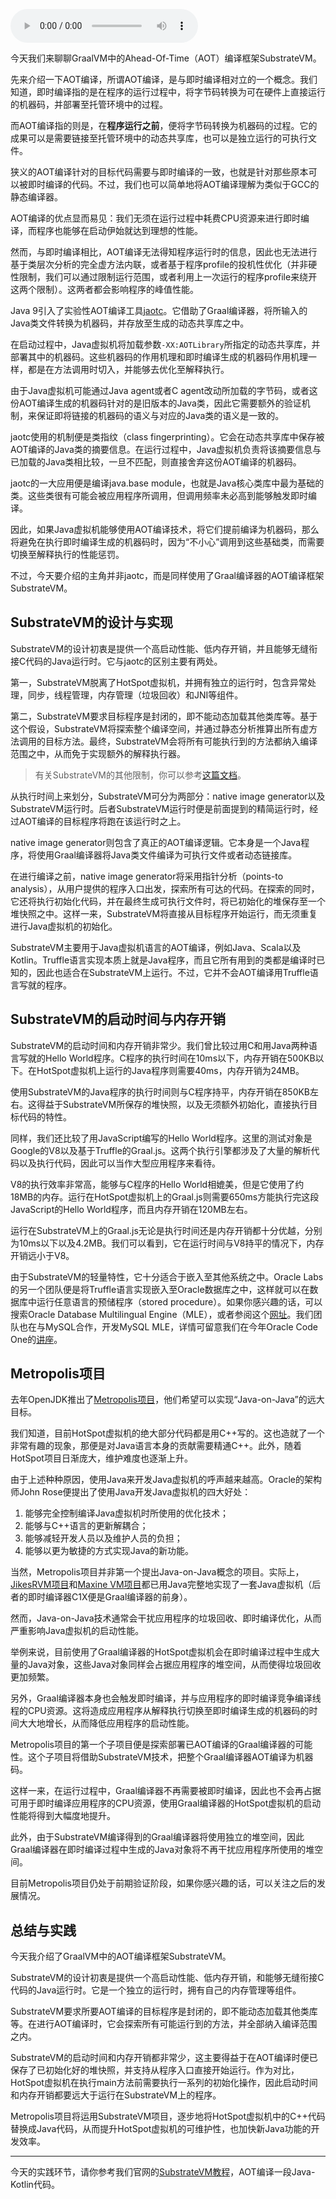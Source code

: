 <audio title="36 _ SubstrateVM：AOT编译框架" src="https://static001.geekbang.org/resource/audio/60/b4/600d2b337171381b5f16347bc8abc5b4.mp3" controls="controls"></audio> 
<p>今天我们来聊聊GraalVM中的Ahead-Of-Time（AOT）编译框架SubstrateVM。</p>
<p>先来介绍一下AOT编译，所谓AOT编译，是与即时编译相对立的一个概念。我们知道，即时编译指的是在程序的运行过程中，将字节码转换为可在硬件上直接运行的机器码，并部署至托管环境中的过程。</p>
<p>而AOT编译指的则是，在<strong>程序运行之前</strong>，便将字节码转换为机器码的过程。它的成果可以是需要链接至托管环境中的动态共享库，也可以是独立运行的可执行文件。</p>
<p>狭义的AOT编译针对的目标代码需要与即时编译的一致，也就是针对那些原本可以被即时编译的代码。不过，我们也可以简单地将AOT编译理解为类似于GCC的静态编译器。</p>
<p>AOT编译的优点显而易见：我们无须在运行过程中耗费CPU资源来进行即时编译，而程序也能够在启动伊始就达到理想的性能。</p>
<p>然而，与即时编译相比，AOT编译无法得知程序运行时的信息，因此也无法进行基于类层次分析的完全虚方法内联，或者基于程序profile的投机性优化（并非硬性限制，我们可以通过限制运行范围，或者利用上一次运行的程序profile来绕开这两个限制）。这两者都会影响程序的峰值性能。</p>
<p>Java 9引入了实验性AOT编译工具<a href="http://openjdk.java.net/jeps/295">jaotc</a>。它借助了Graal编译器，将所输入的Java类文件转换为机器码，并存放至生成的动态共享库之中。</p><!-- [[[read_end]]] -->
<p>在启动过程中，Java虚拟机将加载参数<code>-XX:AOTLibrary</code>所指定的动态共享库，并部署其中的机器码。这些机器码的作用机理和即时编译生成的机器码作用机理一样，都是在方法调用时切入，并能够去优化至解释执行。</p>
<p>由于Java虚拟机可能通过Java agent或者C agent改动所加载的字节码，或者这份AOT编译生成的机器码针对的是旧版本的Java类，因此它需要额外的验证机制，来保证即将链接的机器码的语义与对应的Java类的语义是一致的。</p>
<p>jaotc使用的机制便是类指纹（class fingerprinting）。它会在动态共享库中保存被AOT编译的Java类的摘要信息。在运行过程中，Java虚拟机负责将该摘要信息与已加载的Java类相比较，一旦不匹配，则直接舍弃这份AOT编译的机器码。</p>
<p>jaotc的一大应用便是编译java.base module，也就是Java核心类库中最为基础的类。这些类很有可能会被应用程序所调用，但调用频率未必高到能够触发即时编译。</p>
<p>因此，如果Java虚拟机能够使用AOT编译技术，将它们提前编译为机器码，那么将避免在执行即时编译生成的机器码时，因为“不小心”调用到这些基础类，而需要切换至解释执行的性能惩罚。</p>
<p>不过，今天要介绍的主角并非jaotc，而是同样使用了Graal编译器的AOT编译框架SubstrateVM。</p>
<h2>SubstrateVM的设计与实现</h2>
<p>SubstrateVM的设计初衷是提供一个高启动性能、低内存开销，并且能够无缝衔接C代码的Java运行时。它与jaotc的区别主要有两处。</p>
<p>第一，SubstrateVM脱离了HotSpot虚拟机，并拥有独立的运行时，包含异常处理，同步，线程管理，内存管理（垃圾回收）和JNI等组件。</p>
<p>第二，SubstrateVM要求目标程序是封闭的，即不能动态加载其他类库等。基于这个假设，SubstrateVM将探索整个编译空间，并通过静态分析推算出所有虚方法调用的目标方法。最终，SubstrateVM会将所有可能执行到的方法都纳入编译范围之中，从而免于实现额外的解释执行器。</p>
<blockquote>
<p>有关SubstrateVM的其他限制，你可以参考<a href="https://github.com/oracle/graal/blob/master/substratevm/LIMITATIONS.md">这篇文档</a>。</p>
</blockquote>
<p>从执行时间上来划分，SubstrateVM可分为两部分：native image generator以及SubstrateVM运行时。后者SubstrateVM运行时便是前面提到的精简运行时，经过AOT编译的目标程序将跑在该运行时之上。</p>
<p>native image generator则包含了真正的AOT编译逻辑。它本身是一个Java程序，将使用Graal编译器将Java类文件编译为可执行文件或者动态链接库。</p>
<p>在进行编译之前，native image generator将采用指针分析（points-to analysis），从用户提供的程序入口出发，探索所有可达的代码。在探索的同时，它还将执行初始化代码，并在最终生成可执行文件时，将已初始化的堆保存至一个堆快照之中。这样一来，SubstrateVM将直接从目标程序开始运行，而无须重复进行Java虚拟机的初始化。</p>
<p>SubstrateVM主要用于Java虚拟机语言的AOT编译，例如Java、Scala以及Kotlin。Truffle语言实现本质上就是Java程序，而且它所有用到的类都是编译时已知的，因此也适合在SubstrateVM上运行。不过，它并不会AOT编译用Truffle语言写就的程序。</p>
<h2>SubstrateVM的启动时间与内存开销</h2>
<p>SubstrateVM的启动时间和内存开销非常少。我们曾比较过用C和用Java两种语言写就的Hello World程序。C程序的执行时间在10ms以下，内存开销在500KB以下。在HotSpot虚拟机上运行的Java程序则需要40ms，内存开销为24MB。</p>
<p>使用SubstrateVM的Java程序的执行时间则与C程序持平，内存开销在850KB左右。这得益于SubstrateVM所保存的堆快照，以及无须额外初始化，直接执行目标代码的特性。</p>
<p>同样，我们还比较了用JavaScript编写的Hello World程序。这里的测试对象是Google的V8以及基于Truffle的Graal.js。这两个执行引擎都涉及了大量的解析代码以及执行代码，因此可以当作大型应用程序来看待。</p>
<p>V8的执行效率非常高，能够与C程序的Hello World相媲美，但是它使用了约18MB的内存。运行在HotSpot虚拟机上的Graal.js则需要650ms方能执行完这段JavaScript的Hello World程序，而且内存开销在120MB左右。</p>
<p>运行在SubstrateVM上的Graal.js无论是执行时间还是内存开销都十分优越，分别为10ms以下以及4.2MB。我们可以看到，它在运行时间与V8持平的情况下，内存开销远小于V8。</p>
<p>由于SubstrateVM的轻量特性，它十分适合于嵌入至其他系统之中。Oracle Labs的另一个团队便是将Truffle语言实现嵌入至Oracle数据库之中，这样就可以在数据库中运行任意语言的预储程序（stored procedure）。如果你感兴趣的话，可以搜索Oracle Database Multilingual Engine（MLE），或者参阅这个<a href="https://www.oracle.com/technetwork/database/multilingual-engine/overview/index.html">网址</a>。我们团队也在与MySQL合作，开发MySQL MLE，详情可留意我们在今年Oracle Code One的<a href="https://oracle.rainfocus.com/widget/oracle/oow18/catalogcodeone18?search=MySQL%20JavaScript">讲座</a>。</p>
<h2>Metropolis项目</h2>
<p>去年OpenJDK推出了<a href="http://openjdk.java.net/projects/metropolis/">Metropolis项目</a>，他们希望可以实现“Java-on-Java”的远大目标。</p>
<p>我们知道，目前HotSpot虚拟机的绝大部分代码都是用C++写的。这也造就了一个非常有趣的现象，那便是对Java语言本身的贡献需要精通C++。此外，随着HotSpot项目日渐庞大，维护难度也逐渐上升。</p>
<p>由于上述种种原因，使用Java来开发Java虚拟机的呼声越来越高。Oracle的架构师John Rose便提出了使用Java开发Java虚拟机的四大好处：</p>
<ol>
<li>能够完全控制编译Java虚拟机时所使用的优化技术；</li>
<li>能够与C++语言的更新解耦合；</li>
<li>能够减轻开发人员以及维护人员的负担；</li>
<li>能够以更为敏捷的方式实现Java的新功能。</li>
</ol>
<p>当然，Metropolis项目并非第一个提出Java-on-Java概念的项目。实际上，<a href="https://www.jikesrvm.org/">JikesRVM项目</a>和<a href="https://github.com/beehive-lab/Maxine-VM">Maxine VM项目</a>都已用Java完整地实现了一套Java虚拟机（后者的即时编译器C1X便是Graal编译器的前身）。</p>
<p>然而，Java-on-Java技术通常会干扰应用程序的垃圾回收、即时编译优化，从而严重影响Java虚拟机的启动性能。</p>
<p>举例来说，目前使用了Graal编译器的HotSpot虚拟机会在即时编译过程中生成大量的Java对象，这些Java对象同样会占据应用程序的堆空间，从而使得垃圾回收更加频繁。</p>
<p>另外，Graal编译器本身也会触发即时编译，并与应用程序的即时编译竞争编译线程的CPU资源。这将造成应用程序从解释执行切换至即时编译生成的机器码的时间大大地增长，从而降低应用程序的启动性能。</p>
<p>Metropolis项目的第一个子项目便是探索部署已AOT编译的Graal编译器的可能性。这个子项目将借助SubstrateVM技术，把整个Graal编译器AOT编译为机器码。</p>
<p>这样一来，在运行过程中，Graal编译器不再需要被即时编译，因此也不会再占据可用于即时编译应用程序的CPU资源，使用Graal编译器的HotSpot虚拟机的启动性能将得到大幅度地提升。</p>
<p>此外，由于SubstrateVM编译得到的Graal编译器将使用独立的堆空间，因此Graal编译器在即时编译过程中生成的Java对象将不再干扰应用程序所使用的堆空间。</p>
<p>目前Metropolis项目仍处于前期验证阶段，如果你感兴趣的话，可以关注之后的发展情况。</p>
<h2>总结与实践</h2>
<p>今天我介绍了GraalVM中的AOT编译框架SubstrateVM。</p>
<p>SubstrateVM的设计初衷是提供一个高启动性能、低内存开销，和能够无缝衔接C代码的Java运行时。它是一个独立的运行时，拥有自己的内存管理等组件。</p>
<p>SubstrateVM要求所要AOT编译的目标程序是封闭的，即不能动态加载其他类库等。在进行AOT编译时，它会探索所有可能运行到的方法，并全部纳入编译范围之内。</p>
<p>SubstrateVM的启动时间和内存开销都非常少，这主要得益于在AOT编译时便已保存了已初始化好的堆快照，并支持从程序入口直接开始运行。作为对比，HotSpot虚拟机在执行main方法前需要执行一系列的初始化操作，因此启动时间和内存开销都要远大于运行在SubstrateVM上的程序。</p>
<p>Metropolis项目将运用SubstrateVM项目，逐步地将HotSpot虚拟机中的C++代码替换成Java代码，从而提升HotSpot虚拟机的可维护性，也加快新Java功能的开发效率。</p>
<hr />
<p>今天的实践环节，请你参考我们官网的<a href="https://www.graalvm.org/docs/examples/java-kotlin-aot/">SubstrateVM教程</a>，AOT编译一段Java-Kotlin代码。</p>
<p></p>
